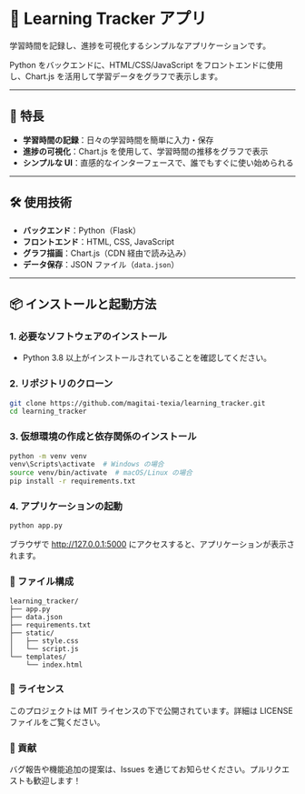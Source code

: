# 📘 Learning Tracker アプリ

学習時間を記録し、進捗を可視化するシンプルなアプリケーションです。

Python をバックエンドに、HTML/CSS/JavaScript をフロントエンドに使用し、Chart.js を活用して学習データをグラフで表示します。

---

## 🚀 特長

- **学習時間の記録**：日々の学習時間を簡単に入力・保存
- **進捗の可視化**：Chart.js を使用して、学習時間の推移をグラフで表示
- **シンプルな UI**：直感的なインターフェースで、誰でもすぐに使い始められる

---

## 🛠 使用技術

- **バックエンド**：Python（Flask）
- **フロントエンド**：HTML, CSS, JavaScript
- **グラフ描画**：Chart.js（CDN 経由で読み込み）
- **データ保存**：JSON ファイル（`data.json`）

---

## 📦 インストールと起動方法

### 1. 必要なソフトウェアのインストール

- Python 3.8 以上がインストールされていることを確認してください。

### 2. リポジトリのクローン

```bash
git clone https://github.com/magitai-texia/learning_tracker.git
cd learning_tracker
```

### 3. 仮想環境の作成と依存関係のインストール

```bash
python -m venv venv
venv\Scripts\activate  # Windows の場合
source venv/bin/activate  # macOS/Linux の場合
pip install -r requirements.txt
```

### 4. アプリケーションの起動

```bash
python app.py
```

ブラウザで http://127.0.0.1:5000 にアクセスすると、アプリケーションが表示されます。

### 📄 ファイル構成

```pgsql
learning_tracker/
├── app.py
├── data.json
├── requirements.txt
├── static/
│   ├── style.css
│   └── script.js
└── templates/
    └── index.html
```

### 📝 ライセンス
このプロジェクトは MIT ライセンスの下で公開されています。詳細は LICENSE ファイルをご覧ください。

### 💬 貢献
バグ報告や機能追加の提案は、Issues を通じてお知らせください。プルリクエストも歓迎します！

